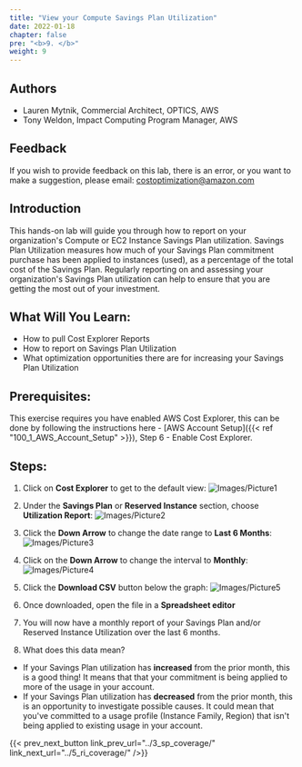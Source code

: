 ```yaml
---
title: "View your Compute Savings Plan Utilization"
date: 2022-01-18
chapter: false
pre: "<b>9. </b>"
weight: 9
---
```

## Authors
- Lauren Mytnik, Commercial Architect, OPTICS, AWS
- Tony Weldon, Impact Computing Program Manager, AWS

## Feedback
If you wish to provide feedback on this lab, there is an error, or you want to make a suggestion, please email: costoptimization@amazon.com

## Introduction
This hands-on lab will guide you through how to report on your organization's Compute or EC2 Instance Savings Plan utilization. Savings Plan Utilization measures how much of your Savings Plan commitment purchase has been applied to instances (used), as a percentage of the total cost of the Savings Plan. Regularly reporting on and assessing your organization's Savings Plan utilization can help to ensure that you are getting the most out of your investment. 

## What Will You Learn:
- How to pull Cost Explorer Reports
- How to report on Savings Plan Utilization
- What optimization opportunities there are for increasing your Savings Plan Utilization

## Prerequisites:
This exercise requires you have enabled AWS Cost Explorer, this can be done by following the instructions here - [AWS Account Setup]({{< ref "100_1_AWS_Account_Setup" >}}), Step 6 - Enable Cost Explorer.

## Steps: 

1. Click on **Cost Explorer** to get to the default view:
![Images/Picture1](/Cost/100_Savings_Plan_and_Reserved_Instance_Utilization_FinLab/Images/Picture1.png)

2. Under the **Savings Plan** or **Reserved Instance** section, choose **Utilization Report**:
![Images/Picture2](/Cost/100_Savings_Plan_and_Reserved_Instance_Utilization_FinLab/Images/Picture2.png)

3. Click the **Down Arrow** to change the date range to **Last 6 Months**:
![Images/Picture3](/Cost/100_Savings_Plan_and_Reserved_Instance_Utilization_FinLab/Images/Picture3.png)

4. Click on the **Down Arrow** to change the interval to **Monthly**:
![Images/Picture4](/Cost/100_Savings_Plan_and_Reserved_Instance_Utilization_FinLab/Images/Picture4.png)

5. Click the **Download CSV** button below the graph:
![Images/Picture5](/Cost/100_Savings_Plan_and_Reserved_Instance_Utilization_FinLab/Images/Picture5.png)

6. Once downloaded, open the file in a **Spreadsheet editor**

7. You will now have a monthly report of your Savings Plan and/or Reserved Instance Utilization over the last 6 months. 

8. What does this data mean? 
- If your Savings Plan utilization has **increased** from the prior month, this is a good thing! It means that that your commitment is being applied to more of the usage in your account. 
- If your Savings Plan utilization has **decreased** from the prior month, this is an opportunity to investigate possible causes. It could mean that you've committed to a usage profile (Instance Family, Region) that isn't being applied to existing usage in your account. 

{{< prev_next_button link_prev_url="../3_sp_coverage/" link_next_url="../5_ri_coverage/" />}}